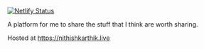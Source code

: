[![Netlify Status](https://api.netlify.com/api/v1/badges/309d3bb9-7da3-40fd-a883-687cb2eb5aee/deploy-status)](https://app.netlify.com/sites/nithish-karthik/deploys)

A platform for me to share the stuff that I think are worth sharing. 

Hosted at https://nithishkarthik.live

